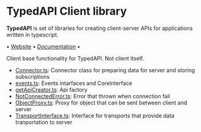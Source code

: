 # TypedAPI Client library

**TypedAPI** is set of libraries for creating client-server APIs for applications written in typescript. 

• [Website](https://typedapi.com) • [Documentation](https://typedapi.com/getting-started) •

Client base functionality for TypedAPI. Not client itself.

- [Connector.ts](src/Connector.ts): Connector class for preparing data for server and storing subscriptions
- [events.ts](src/events.ts): Events intarfaces and CoreInterface
- [getApiCreator.ts](src/getApiCreator.ts): Api factory
- [NotConnectedError.ts](src/NotConnectedError.ts): Error that thrown when connection fail
- [ObjectProxy.ts](src/ObjectProxy.ts): Proxy for object that can be sent between client and server
- [TransportInterface.ts](src/TransportInterface.ts): Interface for transports that provide data tranportation to server
